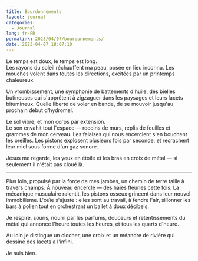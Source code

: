 ```yaml
---
title: Bourdonnements
layout: journal
categories:
  - Journal
lang: fr-FR
permalink: 2023/04/07/bourdonnements/
date: 2023-04-07 18:07:10
---
```


Le temps est doux, le temps est long.\
Les rayons du soleil réchauffent ma peau, posée en lieu inconnu. Les mouches volent dans toutes les directions, excitées par un printemps chaleureux.

Un vrombissement, une symphonie de battements d'huile, des bielles butineuses qui s'apprêtent à zigzaguer dans les paysages et leurs lacets bitumineux. Quelle liberté de voler en bande, de se mouvoir jusqu'au prochain début d'hydromel.

Le sol vibre, et mon corps par extension.\
Le son envahit tout l'espace — recoins de murs, replis de feuilles et grammes de mon cerveau. Les falaises qui nous encerclent s'en bouchent les oreilles. Les pistons explosent plusieurs fois par seconde, et recrachent leur miel sous forme d'un gaz sonore.

Jésus me regarde, les yeux en étoile et les bras en croix de métal — si seulement il n'était pas cloué là.

---

Plus loin, propulsé par la force de mes jambes, un chemin de terre taille à travers champs. À nouveau encerclé — des haies fleuries cette fois. La mécanique musculaire ralentit, les pistons osseux grincent dans leur nouvel immobilisme. L'ouïe s'ajuste : elles sont au travail, à fendre l'air, sillonner les bars à pollen tout en orchestrant un ballet à doux décibels.

Je respire, souris, nourri par les parfums, douceurs et retentissements du métal qui annonce l'heure toutes les heures, et tous les quarts d'heure.

Au loin je distingue un clocher, une croix et un méandre de rivière qui dessine des lacets à l'infini.

Je suis bien.
